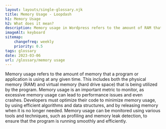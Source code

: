```yaml
--- 
layout: layouts/single-glossary.njk
title: Memory Usage - Loopdash
h1: Memory Usage
h2: What does it mean?
description: Memory usage in Wordpress refers to the amount of RAM that the platform consumes while running, which can impact website performance and scalability.
imageAlt: keyboard
sitemap:
	changefreq: weekly
	priority: 0.5
tags: glossary
date: 2023-03-06
url: /glossary/memory usage
---
```


Memory usage refers to the amount of memory that a program or application is using at any given time. This includes both the physical memory (RAM) and virtual memory (hard drive space) that is being utilized by the program. Memory usage is an important metric to monitor, as excessive memory usage can lead to performance issues and even crashes. Developers must optimize their code to minimize memory usage, by using efficient algorithms and data structures, and by releasing memory when it is no longer needed. Memory usage can be monitored using various tools and techniques, such as profiling and memory leak detection, to ensure that the program is running smoothly and efficiently.
